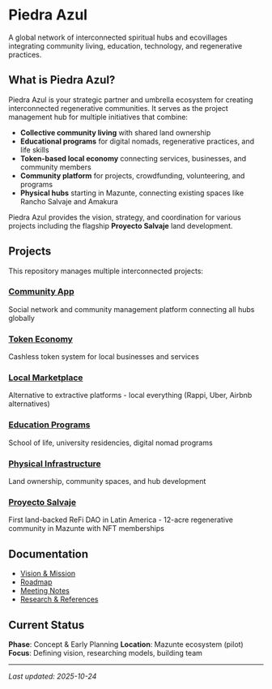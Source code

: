 # Piedra Azul

A global network of interconnected spiritual hubs and ecovillages integrating community living, education, technology, and regenerative practices.

## What is Piedra Azul?

Piedra Azul is your strategic partner and umbrella ecosystem for creating interconnected regenerative communities. It serves as the project management hub for multiple initiatives that combine:

- **Collective community living** with shared land ownership
- **Educational programs** for digital nomads, regenerative practices, and life skills
- **Token-based local economy** connecting services, businesses, and community members
- **Community platform** for projects, crowdfunding, volunteering, and programs
- **Physical hubs** starting in Mazunte, connecting existing spaces like Rancho Salvaje and Amakura

Piedra Azul provides the vision, strategy, and coordination for various projects including the flagship **Proyecto Salvaje** land development.

## Projects

This repository manages multiple interconnected projects:

### [Community App](projects/community-app/)
Social network and community management platform connecting all hubs globally

### [Token Economy](projects/token-economy/)
Cashless token system for local businesses and services

### [Local Marketplace](projects/local-marketplace/)
Alternative to extractive platforms - local everything (Rappi, Uber, Airbnb alternatives)

### [Education Programs](projects/education-programs/)
School of life, university residencies, digital nomad programs

### [Physical Infrastructure](projects/physical-infrastructure/)
Land ownership, community spaces, and hub development

### [Proyecto Salvaje](projects/proyecto-salvaje/)
First land-backed ReFi DAO in Latin America - 12-acre regenerative community in Mazunte with NFT memberships

## Documentation

- [Vision & Mission](docs/vision.md)
- [Roadmap](docs/roadmap.md)
- [Meeting Notes](meetings/)
- [Research & References](research/)

## Current Status

**Phase**: Concept & Early Planning
**Location**: Mazunte ecosystem (pilot)
**Focus**: Defining vision, researching models, building team

---

*Last updated: 2025-10-24*
